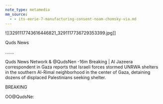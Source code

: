 ```yaml
---
note_type: metamedia
mm_source:
  - - its-eerie-7-manufacturing-consent-noam-chomsky-via.md
---
```


![[3291117743616446821_3291117736729353399.jpg]]

Quds News

.......

Quds News Network & @QudsNen -16m
Breaking | Al Jazeera correspondent in Gaza
reports that Israeli forces stormed UNRWA
shelters in the southern Al-Rimal
neighborhood in the center of Gaza, detaining
dozens of displaced Palestinians seeking
shelter.

BREAKING

OO@QudsNe:


